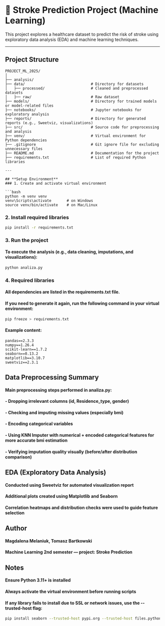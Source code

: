 # 🧠 **Stroke Prediction Project (Machine Learning)**

This project explores a healthcare dataset to predict the risk of stroke using exploratory data analysis (EDA) and machine learning techniques.

---

## **Project Structure**

```
PROJECT_ML_2025/
│
├── analysis/                          
├── data/                              # Directory for datasets
│   ├── processed/                     # Cleaned and preprocessed datasets
│   ├── raw/                           # Raw dataset
├── models/                            # Directory for trained models or model-related files
├── notebooks/                         # Jupyter notebooks for exploratory analysis
├── reports/                           # Directory for generated reports (e.g., Sweetviz, visualizations)
├── src/                               # Source code for preprocessing and analysis
├── venv/                              # Virtual environment for Python dependencies
├── .gitignore                         # Git ignore file for excluding unnecessary files
├── README.md                          # Documentation for the project
├── requirements.txt                   # List of required Python libraries

---

## **Setup Environment**
### 1. Create and activate virtual environment

```bash
python -m venv venv
venv\Scripts\activate       # on Windows
source venv/bin/activate    # on Mac/Linux
```
### 2. Install required libraries
```bash
pip install -r requirements.txt
```
### 3. Run the project
#### To execute the analysis (e.g., data cleaning, imputations, and visualizations):
```bash
python analiza.py
```
### 4. Required libraries
#### All dependencies are listed in the requirements.txt file.
#### If you need to generate it again, run the following command in your virtual environment:
```bash
pip freeze > requirements.txt
```
#### Example content:
```
pandas==2.3.3
numpy==1.26.4
scikit-learn==1.7.2
seaborn==0.13.2
matplotlib==3.10.7
sweetviz==2.3.1
```
## **Data Preprocessing Summary**
#### Main preprocessing steps performed in analiza.py:
#### - Dropping irrelevant columns (id, Residence_type, gender)
#### - Checking and imputing missing values (especially bmi)
#### - Encoding categorical variables
#### - Using KNN Imputer with numerical + encoded categorical features for more accurate bmi estimation
#### - Verifying imputation quality visually (before/after distribution comparison)

## **EDA (Exploratory Data Analysis)**
#### Conducted using Sweetviz for automated visualization report
#### Additional plots created using Matplotlib and Seaborn
#### Correlation heatmaps and distribution checks were used to guide feature selection

## **Author**
#### Magdalena Melaniuk, Tomasz Bartkowski
#### Machine Learning 2nd semester — project: Stroke Prediction

## **Notes**
#### Ensure Python 3.11+ is installed
#### Always activate the virtual environment before running scripts
#### If any library fails to install due to SSL or network issues, use the --trusted-host flag:
```bash
pip install seaborn --trusted-host pypi.org --trusted-host files.pythonhosted.org
```